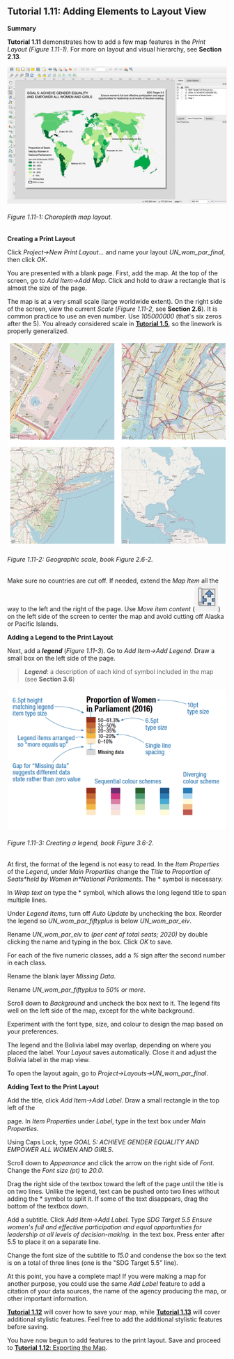 ## Tutorial 1.11: Adding Elements to Layout View

**Summary**

**Tutorial 1.11** demonstrates how to add a few map features in the *Print Layout (Figure 1.11-1)*. For more on layout and visual hierarchy, see **Section 2.13**.

![](1.11_Layout_images/image_0.png)

###### Figure 1.11-1: Choropleth map layout.

**Creating a Print Layout**

Click *Project→New Print Layout…* and name your layout *UN_wom_par_final*, then click *OK*.

You are presented with a blank page. First, add the map. At the top of the screen, go to *Add Item→Add Map*. Click and hold to draw a rectangle that is almost the size of the page.

The map is at a very small scale (large worldwide extent). On the right side of the screen, view the current *Scale* (*Figure 1.11-2*, see **Section 2.6**). It is common practice to use an even number. Use *105000000* (that's six zeros after the 5). You already considered scale in [**Tutorial 1.5**](/1_Choropleth/1.5_Project_and_Save.md), so the linework is properly generalized.

![](1.11_Layout_images/image_1.png)

###### Figure 1.11-2: Geographic scale, book Figure 2.6-2.

Make sure no countries are cut off. If needed, extend the *Map Item* all the way to the left and the right of the page. Use *Move item content* (![](1.11_Layout_images/image_2.png)) on the left side of the screen to center the map and avoid cutting off Alaska or Pacific Islands.

**Adding a Legend to the Print Layout**

Next, add a ***legend*** (*Figure 1.11-3*). Go to *Add Item→Add Legend*. Draw a small box on the left side of the page.

> ***Legend***: a description of each kind of symbol included in the map (see **Section 3.6**)

![](1.11_Layout_images/image_3.png)

###### Figure 1.11-3: Creating a legend, book Figure 3.6-2.

At first, the format of the legend is not easy to read. In the *Item Properties* of the *Legend*, under *Main Properties* change the *Title* to *Proportion of Seats\*held by Women in\*National Parliaments*. The * symbol is necessary. 

In *Wrap text on* type the * symbol, which allows the long legend title to span multiple lines.

Under *Legend Items*, turn off *Auto Update* by unchecking the box. Reorder the legend so *UN_wom_par_fiftyplus* is below *UN_wom_par_eiv*.

Rename *UN_wom_par_eiv* to *(per cent of total seats; 2020)* by double clicking the name and typing in the box. Click *OK* to save.

For each of the five numeric classes, add a *%* sign after the second number in each class.

Rename the blank layer *Missing Data*.

Rename *UN_wom_par_fiftyplus* to *50% or more*.

Scroll down to *Background* and uncheck the box next to it. The legend fits well on the left side of the map, except for the white background. 

Experiment with the font type, size, and colour to design the map based on your preferences.

The legend and the Bolivia label may overlap, depending on where you placed the label. Your *Layout* saves automatically. Close it and adjust the Bolivia label in the map view. 

To open the layout again, go to *Project→Layouts→UN_wom_par_final*.

**Adding Text to the Print Layout**

Add the title, click *Add Item→Add Label*. Draw a small rectangle in the top left of the 

page. In *Item Properties* under *Label*, type in the text box under *Main Properties*.

Using Caps Lock, type *GOAL 5: ACHIEVE GENDER EQUALITY AND EMPOWER ALL WOMEN AND GIRLS*.

Scroll down to *Appearance* and click the arrow on the right side of *Font*. Change the *Font size (pt)* to *20.0*. 

Drag the right side of the textbox toward the left of the page until the title is on two lines. Unlike the legend, text can be pushed onto two lines without adding the * symbol to split it. If some of the text disappears, drag the bottom of the textbox down.

Add a subtitle. Click *Add Item→Add Label.* Type *SDG Target 5.5 Ensure women's full and effective participation and equal opportunities for leadership at all levels of decision-making.* in the text box. Press enter after 5.5 to place it on a separate line.

Change the font size of the subtitle to *15.0* and condense the box so the text is on a total of three lines (one is the "SDG Target 5.5" line). 

At this point, you have a complete map! If you were making a map for another purpose, you could use the same *Add Label* feature to add a citation of your data sources, the name of the agency producing the map, or other important information.

[**Tutorial 1.12**](/1_Choropleth/1.12_Save.md) will cover how to save your map, while [**Tutorial 1.13**](/1_Choropleth/1.13_Advanced_Layout.md) will cover additional stylistic features. Feel free to add the additional stylistic features before saving.

You have now begun to add features to the print layout. Save and proceed to [**Tutorial 1.12**: Exporting the Map](/1_Choropleth/1.12_Save.md).

